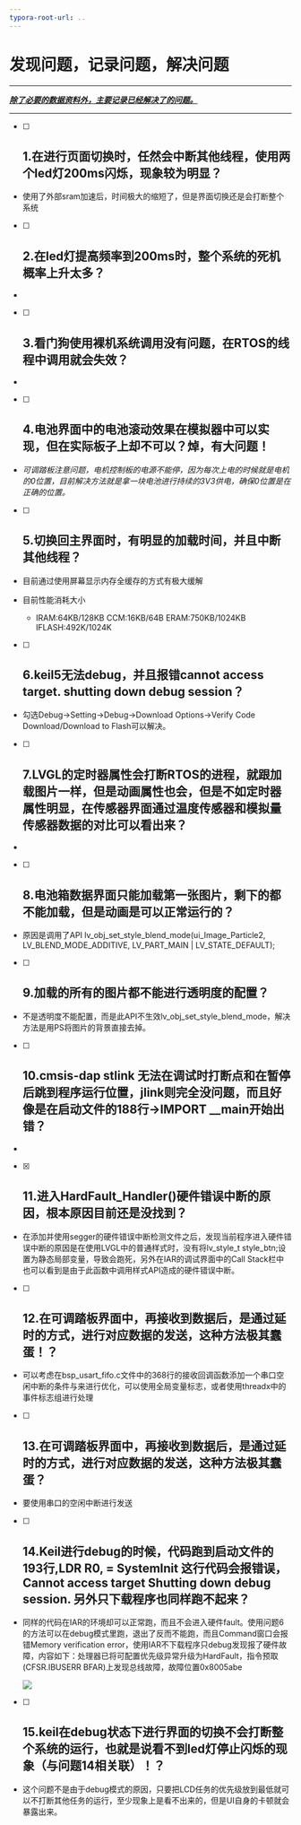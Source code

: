```yaml
---
typora-root-url: ..
---
```


# 发现问题，记录问题，解决问题

------

<u>***除了必要的数据资料外，主要记录已经解决了的问题。***</u>

------

- [ ] ## 1.在进行页面切换时，任然会中断其他线程，使用两个led灯200ms闪烁，现象较为明显？


- 使用了外部sram加速后，时间极大的缩短了，但是界面切换还是会打断整个系统

- [ ] 
  ## 2.在led灯提高频率到200ms时，整个系统的死机概率上升太多？


- 

- [ ] 
  ## 3.看门狗使用裸机系统调用没有问题，在RTOS的线程中调用就会失效？


- 

- [ ] 
  ## 4.电池界面中的电池滚动效果在模拟器中可以实现，但在实际板子上却不可以？焯，有大问题！


- *可调踏板注意问题，电机控制板的电源不能停，因为每次上电的时候就是电机的0位置，目前解决方法就是拿一块电池进行持续的3V3供电，确保0位置是在正确的位置。*

- [ ] ## 5.切换回主界面时，有明显的加载时间，并且中断其他线程？


- 目前通过使用屏幕显示内存全缓存的方式有极大缓解

- 目前性能消耗大小


    - IRAM:64KB/128KB CCM:16KB/64B ERAM:750KB/1024KB IFLASH:492K/1024K

- [ ] 
  ## 6.keil5无法debug，并且报错cannot access target. shutting down debug session？


- 勾选Debug->Setting->Debug->Download Options->Verify Code Download/Download to Flash可以解决。

- [ ] ## 7.LVGL的定时器属性会打断RTOS的进程，就跟加载图片一样，但是动画属性也会，但是不如定时器属性明显，在传感器界面通过温度传感器和模拟量传感器数据的对比可以看出来？


- 

- [ ] 
  ## 8.电池箱数据界面只能加载第一张图片，剩下的都不能加载，但是动画是可以正常运行的？


- 原因是调用了API lv_obj_set_style_blend_mode(ui_Image_Particle2, LV_BLEND_MODE_ADDITIVE, LV_PART_MAIN | LV_STATE_DEFAULT);

- [ ] 
  ## 9.加载的所有的图片都不能进行透明度的配置？


- 不是透明度不能配置，而是此API不生效lv_obj_set_style_blend_mode，解决方法是用PS将图片的背景直接去掉。

- [ ] ## 10.cmsis-dap  stlink 无法在调试时打断点和在暂停后跳到程序运行位置，jlink则完全没问题，而且好像是在启动文件的188行->IMPORT  __main开始出错？


- 

- [x] 
  ## 11.进入HardFault_Handler()硬件错误中断的原因，根本原因目前还是没找到？


- 在添加并使用segger的硬件错误中断检测文件之后，发现当前程序进入硬件错误中断的原因是在使用LVGL中的普通样式时，没有将lv_style_t style_btn;设置为静态局部变量，导致会跑死，另外在IAR的调试界面中的Call Stack栏中也可以看到是由于此函数中调用样式API造成的硬件错误中断。

- [ ] ## 12.在可调踏板界面中，再接收到数据后，是通过延时的方式，进行对应数据的发送，这种方法极其蠢蛋！？

- 可以考虑在bsp_usart_fifo.c文件中的368行的接收回调函数添加一个串口空闲中断的条件与来进行优化，可以使用全局变量标志，或者使用threadx中的事件标志组进行处理

- [ ] ## 13.在可调踏板界面中，再接收到数据后，是通过延时的方式，进行对应数据的发送，这种方法极其蠢蛋？

- 要使用串口的空闲中断进行发送

- [ ] ## 14.Keil进行debug的时候，代码跑到启动文件的193行,LDR R0, = SystemInit 这行代码会报错误，Cannot access target Shutting down debug session. 另外只下载程序也同样跑不起来？

- 同样的代码在IAR的环境却可以正常跑，而且不会进入硬件fault。使用问题6的方法可以在debug模式里跑，退出了反而不能跑，而且Command窗口会报错Memory verification error，使用IAR不下载程序只debug发现报了硬件故障，内容如下：处理器已将可配置优先级异常升级为HardFault，指令预取(CFSR.IBUSERR BFAR)上发现总线故障，故障位置0x8005abe

    ![](/Doc/images/同样的程序iar可以跑,keil不行,死在LCD任务上.png)

- [ ] ## 15.keil在debug状态下进行界面的切换不会打断整个系统的运行，也就是说看不到led灯停止闪烁的现象（与问题14相关联）！？

- 这个问题不是由于debug模式的原因，只要把LCD任务的优先级放到最低就可以不打断其他任务的运行，至少现象上是看不出来的，但是UI自身的卡顿就会暴露出来。
